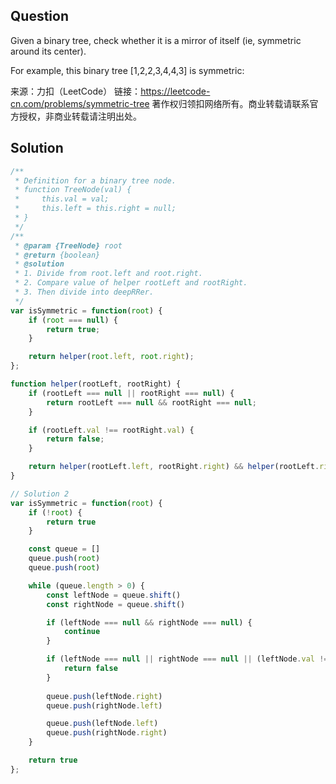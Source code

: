 ## Question
Given a binary tree, check whether it is a mirror of itself (ie, symmetric around its center).

For example, this binary tree [1,2,2,3,4,4,3] is symmetric:

来源：力扣（LeetCode）
链接：https://leetcode-cn.com/problems/symmetric-tree
著作权归领扣网络所有。商业转载请联系官方授权，非商业转载请注明出处。

## Solution
```javascript
/**
 * Definition for a binary tree node.
 * function TreeNode(val) {
 *     this.val = val;
 *     this.left = this.right = null;
 * }
 */
/**
 * @param {TreeNode} root
 * @return {boolean}
 * @solution 
 * 1. Divide from root.left and root.right.
 * 2. Compare value of helper rootLeft and rootRight.
 * 3. Then divide into deepRRer.
 */
var isSymmetric = function(root) {
    if (root === null) {
        return true;
    }

    return helper(root.left, root.right);
};

function helper(rootLeft, rootRight) {
    if (rootLeft === null || rootRight === null) {
        return rootLeft === null && rootRight === null;
    }

    if (rootLeft.val !== rootRight.val) {
        return false;
    }

    return helper(rootLeft.left, rootRight.right) && helper(rootLeft.right, rootRight.left);
}

// Solution 2
var isSymmetric = function(root) {
    if (!root) {
        return true
    }

    const queue = []
    queue.push(root)
    queue.push(root)

    while (queue.length > 0) {
        const leftNode = queue.shift()
        const rightNode = queue.shift()

        if (leftNode === null && rightNode === null) {
            continue
        }

        if (leftNode === null || rightNode === null || (leftNode.val !== rightNode.val)) {
            return false
        }
        
        queue.push(leftNode.right)
        queue.push(rightNode.left)

        queue.push(leftNode.left)
        queue.push(rightNode.right)
    }

    return true
};
```